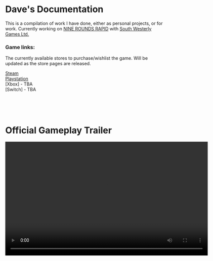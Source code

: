 # Dave's Documentation

This is a compilation of work I have done, either as personal projects, or for work.
Currently working on [NINE ROUNDS RAPID](https://nineroundsrapid.com/) with [South Westerly Games Ltd.](https://uk.linkedin.com/company/south-westerly-games-ltd)

### Game links:  
The currently available stores to purchase/wishlist the game. Will be updated as the store pages are released.

[Steam](https://store.steampowered.com/app/2259390/NINE_ROUNDS_RAPID/)  
[Playstation](https://store.playstation.com/en-qa/concept/10012609)  
[Xbox] - TBA  
[Switch] - TBA  

<br>
<br>
<br>

# Official Gameplay Trailer
<video width="640" height="360" controls>
    <source src="https://video.fastly.steamstatic.com/store_trailers/257204855/movie_max_vp9.webm?t=1758806873" type="video/mp4">
    Your browser does not support the video tag.
</video>